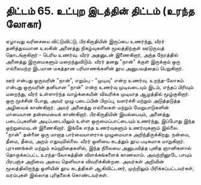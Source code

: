 # திட்டம் 65. உட்புற இடத்தின் திட்டம் (உரந்த லோகா)

ஏழாவது வரிசையை விட்டுவிட்டு, பிரகிருதியின் இருப்பை உணர்ந்து, வீரர் தனித்துவமான உலகின் அனைத்து நிகழ்வுகளின் மூலத்திற்குள் ஊடுருவத் தொடங்குகிறார் - பெரிய உணர்வு. வீரர் அதனுடன் இணைகிறார், அந்த நேரத்தில் அனைத்து இருமைகளும் மறைந்துவிடும். வீரர் தனது "நான்" க்குள் இருக்கும் ஒரு எல்லையற்ற இடமான மகத்தான பரிமாணங்களின் தூய அனுபவத்தைப் பெறுகிறார்.

ஊர் என்பது ஒருவரின் "நான்", எறும்பு - "முடிவு" என்ற உணர்வு. உறந்த-லோகம் என்பது ஒருவரின் தனியான "நான்" என்ற உணர்வு முடிவடையும் இடம், எந்தப் பிரிவும் மறைந்து, வீரர் உள்ளார்ந்த வாழ்க்கையின் விவரிக்க முடியாத ஆழத்தில் மூழ்குகிறார். ஒரு மூச்சின் போது, அவர் முழு படைப்பின் பிறப்பு, வளர்ச்சி மற்றும் அடுத்தடுத்த அழிவைக் காண்கிறார். அவர் அனைத்து எல்லைகள் மற்றும் வேறுபாடுகளின் மாயையான தன்மையைக் காண்கிறார். பிரகிருதியின் இயல்பையும், அனைத்து படைப்புகளின் அடிப்படையிலும் உள்ள ஒருமைப்பாட்டையும் உணர்ந்து, இப்போது இந்த ஒற்றுமையுடன் இணைகிறார். இங்கே எந்த உணர்வுகளும் உணர்வுகளும் இல்லை. "நான்" தன்னை ஒரு மாறாத பார்வையாளராக முழுமையாக அறிந்திருக்கிறது. நன்மை, தீமை, தீமை, அறம் எதுவுமில்லை. வீரர் ஒளியை கடத்தும் தூய படிகமாக மாறுகிறார். புராணங்கள் மற்றும் சம்ஹிதைகளில், இந்த நிலையை அனுபவித்த புனித ஞானிகளால் தொகுக்கப்பட்ட உரந்த-லோகத்தின் விளக்கங்களைக் காணலாம். அவற்றினூடே பாயும் பிரபஞ்ச அறிவை அவை தெளிவாக விவரிக்கின்றன. அவர்கள் அறிவின் மூலத்திலிருந்து ஒளியின் தூய கடத்திகள் ஆகிவிட்டனர், முற்றிலும் பிரிக்கப்பட்டவர்கள், வரம்புகள் இல்லாத புரிதலைக் கொண்டவர்கள்.
